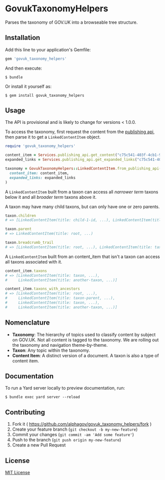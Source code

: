 # GovukTaxonomyHelpers

Parses the taxonomy of GOV.UK into a browseable tree structure.

## Installation

Add this line to your application's Gemfile:

```ruby
gem 'govuk_taxonomy_helpers'
```

And then execute:

    $ bundle

Or install it yourself as:

    $ gem install govuk_taxonomy_helpers

## Usage

The API is provisional and is likely to change for versions < 1.0.0.

To access the taxonomy, first request the content from the [publishing api](https://github.com/alphagov/publishing-api), then parse it to get a `LinkedContentItem` object.

```ruby
require 'govuk_taxonomy_helpers'

content_item = Services.publishing_api.get_content("c75c541-403f-4cb1-9b34-4ddde816a80d")
expanded_links = Services.publishing_api.get_expanded_links("c75c541-403f-4cb1-9b34-4ddde816a80d")

taxonomy = GovukTaxonomyHelpers::LinkedContentItem.from_publishing_api(
  content_item: content_item,
  expanded_links: expanded_links
)
```

A `LinkedContentItem` built from a taxon can access all *narrower term* taxons below it and all *broader term* taxons above it.

A taxon may have many child taxons, but can only have one or zero parents.

```ruby
taxon.children
# => [LinkedContentItem(title: child-1-id, ...), LinkedContentItem(title: child-2, ...)]

taxon.parent
# => LinkedContentItem(title: root, ...)

taxon.breadcrumb_trail
# => [LinkedContentItem(title: root, ...), LinkedContentItem(title: taxon, ...)]
```

A `LinkedContentItem` built from an content_item that isn't a taxon can access all taxons associated with it.

```ruby
content_item.taxons
# => [LinkedContentItem(title: taxon, ...),
#     LinkedContentItem(title: another-taxon, ...)]

content_item.taxons_with_ancestors
# => [LinkedContentItem(title: root, ...),
#     LinkedContentItem(title: taxon-parent, ...),
#     LinkedContentItem(title: taxon, ...),
#     LinkedContentItem(title: another-taxon, ...)]
```

## Nomenclature

- **Taxonomy**: The hierarchy of topics used to classify content by subject on GOV.UK. Not all content is tagged to the taxonomy. We are rolling out the taxonomy and navigation theme-by-theme.
- **Taxon**: Any topic within the taxonomy.
- **Content Item**: A distinct version of a document. A taxon is also a type of content item.

## Documentation

To run a Yard server locally to preview documentation, run:

    $ bundle exec yard server --reload

## Contributing

1. Fork it ( https://github.com/alphagov/govuk_taxonomy_helpers/fork )
2. Create your feature branch (`git checkout -b my-new-feature`)
3. Commit your changes (`git commit -am 'Add some feature'`)
4. Push to the branch (`git push origin my-new-feature`)
5. Create a new Pull Request

## License

[MIT License](LICENCE.txt)
